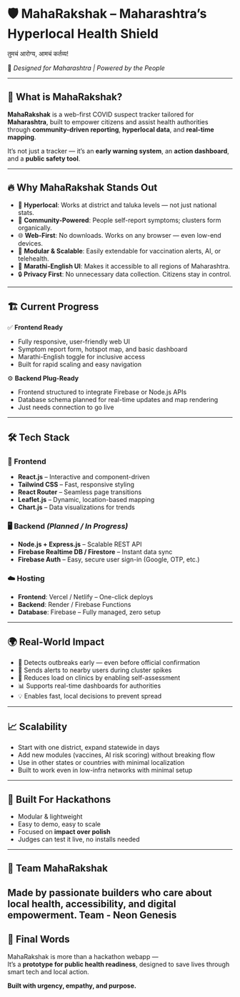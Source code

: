 # 🛡️ MahaRakshak – Maharashtra’s Hyperlocal Health Shield
तुमचं आरोग्य, आमचं कर्तव्य!

🚀 *Designed for Maharashtra | Powered by the People*

---

## 📌 What is MahaRakshak?

**MahaRakshak** is a web-first COVID suspect tracker tailored for **Maharashtra**, built to empower citizens and assist health authorities through **community-driven reporting**, **hyperlocal data**, and **real-time mapping**.

It’s not just a tracker — it’s an **early warning system**, an **action dashboard**, and a **public safety tool**.

---

## 🔥 Why MahaRakshak Stands Out

- 🧭 **Hyperlocal**: Works at district and taluka levels — not just national stats.
- 👥 **Community-Powered**: People self-report symptoms; clusters form organically.
- 🌐 **Web-First**: No downloads. Works on any browser — even low-end devices.
- 🧩 **Modular & Scalable**: Easily extendable for vaccination alerts, AI, or telehealth.
- 💬 **Marathi-English UI**: Makes it accessible to all regions of Maharashtra.
- 🔒 **Privacy First**: No unnecessary data collection. Citizens stay in control.

---

## 🏗️ Current Progress

✅ **Frontend Ready**  
- Fully responsive, user-friendly web UI
- Symptom report form, hotspot map, and basic dashboard  
- Marathi-English toggle for inclusive access  
- Built for rapid scaling and easy navigation

⚙️ **Backend Plug-Ready**  
- Frontend structured to integrate Firebase or Node.js APIs  
- Database schema planned for real-time updates and map rendering  
- Just needs connection to go live

---

## 🛠️ Tech Stack

### 🔧 Frontend
- **React.js** – Interactive and component-driven
- **Tailwind CSS** – Fast, responsive styling
- **React Router** – Seamless page transitions
- **Leaflet.js** – Dynamic, location-based mapping
- **Chart.js** – Data visualizations for trends

### 🖥️ Backend *(Planned / In Progress)*
- **Node.js + Express.js** – Scalable REST API
- **Firebase Realtime DB / Firestore** – Instant data sync  
- **Firebase Auth** – Easy, secure user sign-in (Google, OTP, etc.)

### ☁️ Hosting
- **Frontend**: Vercel / Netlify – One-click deploys
- **Backend**: Render / Firebase Functions
- **Database**: Firebase – Fully managed, zero setup

---

## 🌍 Real-World Impact

- 📍 Detects outbreaks early — even before official confirmation
- 🚨 Sends alerts to nearby users during cluster spikes
- 🧾 Reduces load on clinics by enabling self-assessment
- 📊 Supports real-time dashboards for authorities
- 💡 Enables fast, local decisions to prevent spread

---

## 📈 Scalability

- Start with one district, expand statewide in days  
- Add new modules (vaccines, AI risk scoring) without breaking flow  
- Use in other states or countries with minimal localization  
- Built to work even in low-infra networks with minimal setup

---

## 🧪 Built For Hackathons

- Modular & lightweight
- Easy to demo, easy to scale
- Focused on **impact over polish**
- Judges can test it live, no installs needed

---

## 🙌 Team MahaRakshak

Made by passionate builders who care about local health, accessibility, and digital empowerment.
Team - Neon Genesis
---

## 💬 Final Words

MahaRakshak is more than a hackathon webapp —  
It’s a **prototype for public health readiness**, designed to save lives through smart tech and local action.  

**Built with urgency, empathy, and purpose.**

